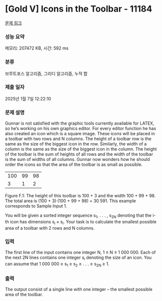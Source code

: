 # [Gold V] Icons in the Toolbar - 11184 

[문제 링크](https://www.acmicpc.net/problem/11184) 

### 성능 요약

메모리: 207472 KB, 시간: 592 ms

### 분류

브루트포스 알고리즘, 그리디 알고리즘, 누적 합

### 제출 일자

2025년 1월 7일 12:22:10

### 문제 설명

<p>Gunnar is not satisfied with the graphic tools currently available for LATEX, so he’s working on his own graphics editor. For every editor function he has also created an icon which is a square image. These icons will be placed in a toolbar with two rows and N columns. The height of a toolbar row is the same as the size of the biggest icon in the row. Similarly, the width of a column is the same as the size of the biggest icon in the column. The height of the toolbar is the sum of heights of all rows and the width of the toolbar is the sum of widths of all columns. Gunnar now wonders how he should order the icons so that the area of the toolbar is as small as possible.</p>

<table class="table table-bordered">
	<tbody>
		<tr>
			<td>100</td>
			<td>99</td>
			<td>98</td>
		</tr>
		<tr>
			<td>3</td>
			<td>1</td>
			<td>2</td>
		</tr>
	</tbody>
</table>

<p>Figure F.1: The height of this toolbar is 100 + 3 and the width 100 + 99 + 98. The total area is (100 + 3)·(100 + 99 + 98) = 30 591. This example corresponds to Sample Input 1.</p>

<p>You will be given a sorted integer sequence s<sub>1</sub>, . . . , s<sub>2N</sub> denoting that the i-th icon has dimensions s<sub>i</sub> × s<sub>i</sub>. Your task is to calculate the smallest possible area of a toolbar with 2 rows and N columns.</p>

### 입력 

 <p>The first line of the input contains one integer N, 1 ≤ N ≤ 1 000 000. Each of the next 2N lines contains one integer s<sub>i</sub> denoting the size of an icon. You can assume that 1 000 000 ≥ s<sub>1</sub> ≥ s<sub>2</sub> ≥ . . . ≥ s<sub>2N</sub> ≥ 1.</p>

### 출력 

 <p>The output consist of a single line with one integer – the smallest possible area of the toolbar.</p>

